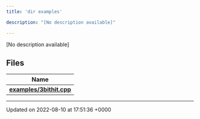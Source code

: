```yaml
---
title: 'dir examples'

description: "[No description available]"

---
```







[No description available]

## Files

| Name           |
| -------------- |
| **[examples/3bithit.cpp](/documentation/code/gambit_2-2/files/3bithit_8cpp/#file-3bithit.cpp)**  |






-------------------------------

Updated on 2022-08-10 at 17:51:36 +0000
